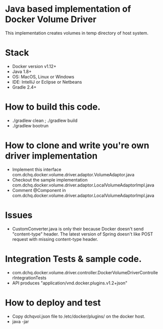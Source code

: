Java based implementation of Docker Volume Driver
==================================================
This implementation creates volumes in temp directory of host system.


Stack
=====
* Docker version v1.12+
* Java 1.8+
* OS: MacOS, Linux or Windows
* IDE: IntelliJ or Eclipse or Netbeans
* Gradle 2.4+


How to build this code.
========================
* ./gradlew clean ; ./gradlew build
* ./gradlew bootrun


How to clone and write you're own driver implementation
=======================================================
* Implement this interface com.dchq.docker.volume.driver.adaptor.VolumeAdaptor.java
* Checkout the sample implementation com.dchq.docker.volume.driver.adaptor.LocalVolumeAdaptorImpl.java
* Comment @Component in com.dchq.docker.volume.driver.adaptor.LocalVolumeAdaptorImpl.java


Issues
========================
* CustomConverter.java is only their because Docker doesn't send "content-type" header. The latest version of Spring doesn't like POST request with missing content-type header.



Integration Tests  & sample code.
==================================
* com.dchq.docker.volume.driver.controller.DockerVolumeDriverControllerIntegrationTests
* API produces "application/vnd.docker.plugins.v1.2+json"

How to deploy and test
======================
* Copy dchqvol.json file to /etc/docker/plugins/ on the docker host.
* java -jar
